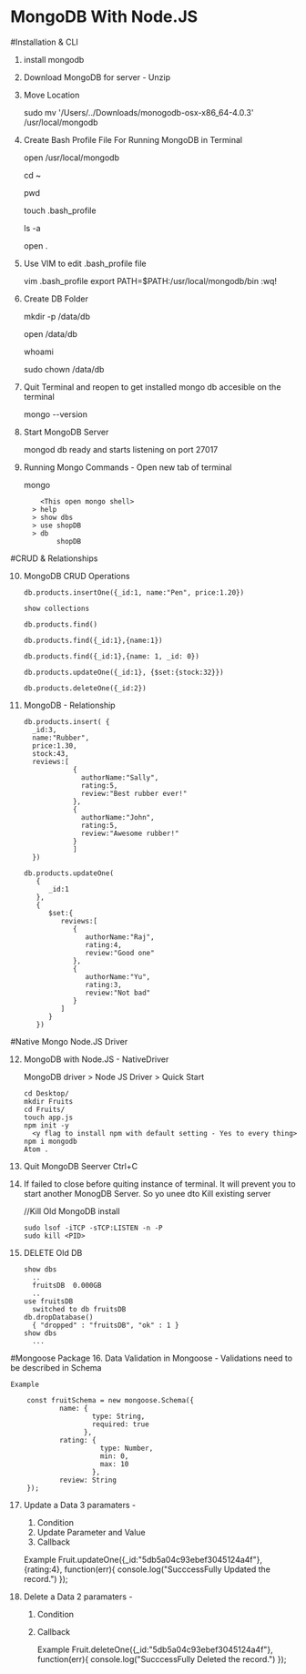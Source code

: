 # MongoDB With Node.JS


#Installation & CLI

1. install mongodb

2. Download MongoDB for server - Unzip

3. Move Location

      sudo mv '/Users/../Downloads/monogodb-osx-x86_64-4.0.3' /usr/local/mongodb

4. Create Bash Profile File For Running MongoDB in Terminal

      open /usr/local/mongodb

      cd ~

      pwd

      touch .bash_profile

      ls -a

      open .

5. Use VIM to edit .bash_profile file

      vim .bash_profile
      <Press i key>
      export PATH=$PATH:/usr/local/mongodb/bin
      <escape key>
      :wq!

6. Create DB Folder

      mkdir -p /data/db

      open /data/db

      whoami
	       <username>

      sudo chown <username> /data/db

7. Quit Terminal and reopen to get installed mongo db accesible on the terminal


      mongo --version


8. Start MongoDB Server

      mongod
	       db ready and starts listening on port 27017

9. Running Mongo Commands - Open new tab of terminal

      mongo

	       <This open mongo shell>
         > help
         > show dbs
         > use shopDB
         > db
	           shopDB

#CRUD & Relationships

10. MongoDB CRUD Operations

        db.products.insertOne({_id:1, name:"Pen", price:1.20})

        show collections

        db.products.find()

        db.products.find({_id:1},{name:1})

        db.products.find({_id:1},{name: 1, _id: 0})

        db.products.updateOne({_id:1}, {$set:{stock:32}})

        db.products.deleteOne({_id:2})


11. MongoDB - Relationship


        db.products.insert( {  
          _id:3,
          name:"Rubber",
          price:1.30,
          stock:43,
          reviews:[  
                    {  
                      authorName:"Sally",
                      rating:5,
                      review:"Best rubber ever!"
                    },
                    {  
                      authorName:"John",
                      rating:5,
                      review:"Awesome rubber!"
                    }
                    ]
          })

        db.products.updateOne(
           {  
              _id:1
           },
           {  
              $set:{  
                 reviews:[  
                    {  
                       authorName:"Raj",
                       rating:4,
                       review:"Good one"
                    },
                    {  
                       authorName:"Yu",
                       rating:3,
                       review:"Not bad"
                    }
                 ]
              }
           })


#Native Mongo Node.JS Driver

12. MongoDB with Node.JS - NativeDriver

    MongoDB driver > Node JS Driver > Quick Start

        cd Desktop/
        mkdir Fruits
        cd Fruits/
        touch app.js
        npm init -y   		
          <y flag to install npm with default setting - Yes to every thing>
        npm i mongodb
        Atom .


13. Quit MongoDB Seerver
    Ctrl+C

14. If failed to close before quiting instance of terminal. It will prevent you to start another MonogDB Server. So yo unee dto Kill existing server

    //Kill Old MongoDB install

        sudo lsof -iTCP -sTCP:LISTEN -n -P
        sudo kill <PID>



15. DELETE Old DB

        show dbs
          ..
          fruitsDB  0.000GB
          ..
        use fruitsDB
          switched to db fruitsDB
        db.dropDatabase()
          { "dropped" : "fruitsDB", "ok" : 1 }
        show dbs
          ...

#Mongoose Package
16. Data Validation in Mongoose - Validations need to be described in Schema

    Example

        const fruitSchema = new mongoose.Schema({
                name: {
                        type: String,
                        required: true
                      },
                rating: {
                          type: Number,
                          min: 0,
                          max: 10
                        },
                review: String
        });

17. Update a Data
    3 paramaters -

    1. Condition
    2. Update Parameter and Value
    3. Callback

      Example
        Fruit.updateOne({_id:"5db5a04c93ebef3045124a4f"}, {rating:4}, function(err){
          console.log("SucccessFully Updated the record.")
        });

18. Delete a Data
    2 paramaters -

    1. Condition
    2. Callback

        Example
          Fruit.deleteOne({_id:"5db5a04c93ebef3045124a4f"}, function(err){
            console.log("SucccessFully Deleted the record.")
          });
